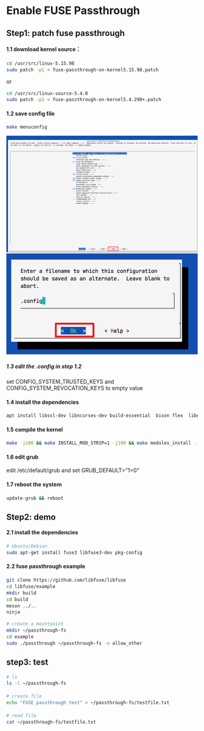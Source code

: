 # Enable FUSE Passthrough

## Step1: patch fuse passthrough 
#### 1.1 download kernel source：
```bash
cd /usr/src/linux-5.15.98
sudo patch -p1 < fuse-passthrough-on-kernel5.15.98.patch
```
or
```bash
cd /usr/src/linux-source-5.4.0
sudo patch -p1 < fuse-passthrough-on-kernel5.4.290+.patch
```
#### 1.2 save config file
```bash
make menuconfig
```
![menuconfig_01.png](../pics/menuconfig_01.png)
![menuconfig_02.png](../pics/menuconfig_02.png)
##### 1.3 edit the .config in step 1.2
set CONFIG_SYSTEM_TRUSTED_KEYS and CONFIG_SYSTEM_REVOCATION_KEYS to empty value
#### 1.4 install the dependencies
```bash
apt install libssl-dev libncurses-dev build-essential  bison flex  libelf-dev dwavers
```
#### 1.5 compile the kernel
```bash
make -j100 && make INSTALL_MOD_STRIP=1 -j100 && make modules_install -j100 && make install -j100
```
#### 1.6 edit grub
edit /etc/default/grub and set GRUB_DEFAULT="1>0"
#### 1.7 reboot the system
```bash
update-grub && reboot
```

## Step2: demo


#### 2.1 install the dependencies
```bash
# Ubuntu/Debian
sudo apt-get install fuse3 libfuse3-dev pkg-config
```
####  2.2 fuse passthrough example
```bash
git clone https://github.com/libfuse/libfuse
cd libfuse/example
mkdir build
cd build
meson ../..
ninja
```
```bash
# create a mountpoint
mkdir ~/passthrough-fs
cd example
sudo ./passthrough ~/passthrough-fs -o allow_other
```
## step3: test

```bash
# ls
ls -l ~/passthrough-fs

# create file
echo "FUSE passthrough test" > ~/passthrough-fs/testfile.txt

# read file
cat ~/passthrough-fs/testfile.txt